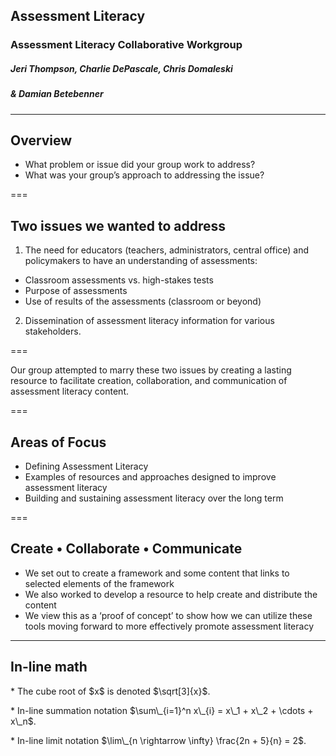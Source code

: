## Assessment Literacy
### Assessment Literacy Collaborative Workgroup
##### Jeri Thompson, Charlie DePascale, Chris Domaleski
##### & Damian Betebenner

---

## Overview

- What problem or issue did your group work to address?   
- What was your group’s approach to addressing the issue?

===

## Two issues we wanted to address

1. The need for educators (teachers, administrators, central office) and policymakers to have an understanding of assessments:
 - Classroom assessments vs. high-stakes tests
 - Purpose of assessments
 - Use of results of the assessments (classroom or beyond)

2. Dissemination of assessment literacy information for various stakeholders.

===

Our group attempted to marry these two issues by creating a lasting resource to facilitate creation, collaboration, and
communication of assessment literacy content.


===

## Areas of Focus

- Defining Assessment Literacy
- Examples of resources and approaches designed to improve assessment literacy
- Building and sustaining assessment literacy over the long term

===

## Create • Collaborate • Communicate

- We set out to create a framework and some content that links to selected elements of the framework
- We also worked to develop a resource to help create and distribute the content
- We view this as a ‘proof of concept’ to show how we can utilize these tools moving forward to more effectively promote assessment literacy

---

## In-line math

<p class="fragment">* The cube root of $x$ is denoted $\sqrt[3]{x}$.</p>
<p class="fragment">* In-line summation notation $\sum\_{i=1}^n x\_{i} = x\_1 + x\_2 + \cdots + x\_n$.</p>
<p class="fragment">* In-line limit notation $\lim\_{n \rightarrow \infty} \frac{2n + 5}{n} = 2$.</p>
